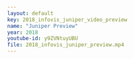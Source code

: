 ```yaml
---
layout: default
key: 2018_infovis_juniper_video_preview
name: "Juniper Preview" 
year: 2018
youtube-id: y9ZVNtuyUBU
file: 2018_infovis_juniper_preview.mp4
---
```


